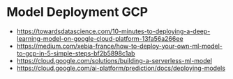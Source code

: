 # Model Deployment GCP

- https://towardsdatascience.com/10-minutes-to-deploying-a-deep-learning-model-on-google-cloud-platform-13fa56a266ee
- https://medium.com/xebia-france/how-to-deploy-your-own-ml-model-to-gcp-in-5-simple-steps-bf2b5898c1ab
- https://cloud.google.com/solutions/building-a-serverless-ml-model
- https://cloud.google.com/ai-platform/prediction/docs/deploying-models